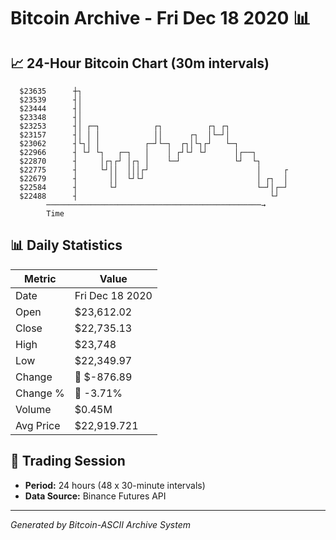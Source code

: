 # Bitcoin Archive - Fri Dec 18 2020 📊

## 📈 24-Hour Bitcoin Chart (30m intervals)

```
  $23635      ┼┐                                               
  $23539      ┤│                                               
  $23444      ┤│                                               
  $23348      ┤│                                               
  $23253      ┤│ ┌─┐            ┌┐          ┌┐ ┌┐              
  $23157      ┤│ │ │            ││      ┌┐  │└─┘│              
  $23062      ┤└┐│ │          ┌─┘└─┐  ┌┐│└┐┌┘   └─┐            
  $22966      ┤ └┘ └┐   ┌─┐   │    │ ┌┘└┘ └┘      │┌──┐        
  $22870      ┤     │┌┐┌┘ │┌┐ │    └─┘            └┘  └┐       
  $22775      ┤     └┘││  │││┌┘                        │     ┌ 
  $22679      ┤       ││  └┘└┘                         │ ┌┐  │ 
  $22584      ┤       └┘                               └─┘│┌─┘ 
  $22488      ┤                                           └┘   
        ────────────────────────────────────────────────→
        Time
```

## 📊 Daily Statistics

| Metric | Value |
|--------|-------|
| Date | Fri Dec 18 2020 |
| Open | $23,612.02 |
| Close | $22,735.13 |
| High | $23,748 |
| Low | $22,349.97 |
| Change | 🔴 $-876.89 |
| Change % | 🔴 -3.71% |
| Volume | $0.45M |
| Avg Price | $22,919.721 |

## 📅 Trading Session

- **Period:** 24 hours (48 x 30-minute intervals)
- **Data Source:** Binance Futures API

---
*Generated by Bitcoin-ASCII Archive System*
